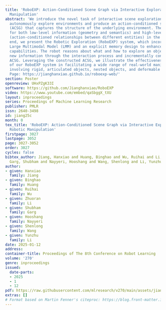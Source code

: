 ```yaml
---
title: 'RoboEXP: Action-Conditioned Scene Graph via Interactive Exploration for Robotic
  Manipulation'
abstract: 'We introduce the novel task of interactive scene exploration, wherein robots
  autonomously explore environments and produce an action-conditioned scene graph
  (ACSG) that captures the structure of the underlying environment. The ACSG accounts
  for both low-level information (geometry and semantics) and high-level information
  (action-conditioned relationships between different entities) in the scene. To this
  end, we present the Robotic Exploration (RoboEXP) system, which incorporates the
  Large Multimodal Model (LMM) and an explicit memory design to enhance our system’s
  capabilities. The robot reasons about what and how to explore an object, accumulating
  new information through the interaction process and incrementally constructing the
  ACSG. Leveraging the constructed ACSG, we illustrate the effectiveness and efficiency
  of our RoboEXP system in facilitating a wide range of real-world manipulation tasks
  involving rigid, articulated objects, nested objects, and deformable objects. Project
  Page: https://jianghanxiao.github.io/roboexp-web/'
section: Poster
openreview: UHxPZgK33I
software: https://github.com/Jianghanxiao/RoboEXP
video: https://www.youtube.com/embed/qaSbggX_tXU
layout: inproceedings
series: Proceedings of Machine Learning Research
publisher: PMLR
issn: 2640-3498
id: jiang25c
month: 0
tex_title: 'RoboEXP: Action-Conditioned Scene Graph via Interactive Exploration for
  Robotic Manipulation'
firstpage: 3027
lastpage: 3052
page: 3027-3052
order: 3027
cycles: false
bibtex_author: Jiang, Hanxiao and Huang, Binghao and Wu, Ruihai and Li, Zhuoran and
  Garg, Shubham and Nayyeri, Hooshang and Wang, Shenlong and Li, Yunzhu
author:
- given: Hanxiao
  family: Jiang
- given: Binghao
  family: Huang
- given: Ruihai
  family: Wu
- given: Zhuoran
  family: Li
- given: Shubham
  family: Garg
- given: Hooshang
  family: Nayyeri
- given: Shenlong
  family: Wang
- given: Yunzhu
  family: Li
date: 2025-01-12
address:
container-title: Proceedings of The 8th Conference on Robot Learning
volume: '270'
genre: inproceedings
issued:
  date-parts:
  - 2025
  - 1
  - 12
pdf: https://raw.githubusercontent.com/mlresearch/v270/main/assets/jiang25c/jiang25c.pdf
extras: []
# Format based on Martin Fenner's citeproc: https://blog.front-matter.io/posts/citeproc-yaml-for-bibliographies/
---
```

